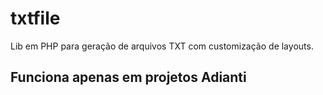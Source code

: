 # txtfile
Lib em PHP para geração de arquivos TXT com customização de layouts.

## Funciona apenas em projetos Adianti